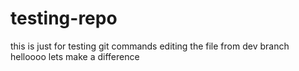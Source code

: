# testing-repo
this is just for testing git commands
editing the file from dev branch
helloooo lets make a difference
